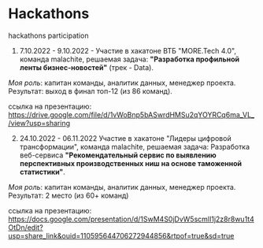 # Hackathons

hackathons participation

1. 7.10.2022 - 9.10.2022 - Участие в хакатоне ВТБ "MORE.Tech 4.0", команда malachite, решаемая задача: **"Разработка профильной ленты бизнес-новостей"** (трек - Data).

*Моя роль*: капитан команды, аналитик данных, менеджер проекта. Результат: выход в финал топ-12 (из 86 команд).

ссылка на презентацию: https://drive.google.com/file/d/1vWoBnp5bASwrdHMSu2qYOYRCq6ma_VL_/view?usp=sharing 

2. 24.10.2022 - 06.11.2022 Участие в хакатоне "Лидеры цифровой трансформации", команда malachite, решаемая задача: Разработка веб-сервиса **"Рекомендательный сервис по выявлению перспективных производственных ниш на основе таможенной статистики"**. 

*Моя роль*: капитан команды, аналитик данных, менеджер проекта. Результат: 2 место (из 60+ команд) 

ссылка на презентацию: https://docs.google.com/presentation/d/1SwM4S0jDvW5scmlI1j2z8r8wu1t4OtDn/edit?usp=share_link&ouid=110595644706272944856&rtpof=true&sd=true 
